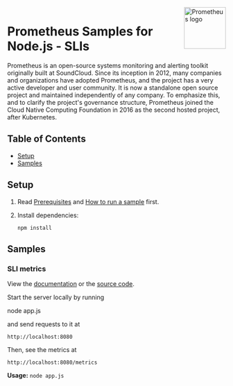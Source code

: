<img src="https://cncf-branding.netlify.app/img/projects/prometheus/icon/color/prometheus-icon-color.svg" alt="Prometheus logo" title="Prometheus" align="right" height="96" width="96"/>

# Prometheus Samples for Node.js - SLIs

Prometheus is an open-source systems monitoring and alerting toolkit originally built at SoundCloud. Since its inception in 2012, many companies and organizations have adopted Prometheus, and the project has a very active developer and user community. It is now a standalone open source project and maintained independently of any company. To emphasize this, and to clarify the project's governance structure, Prometheus joined the Cloud Native Computing Foundation in 2016 as the second hosted project, after Kubernetes.

## Table of Contents

- [Setup](#setup)
- [Samples](#samples)

## Setup

1.  Read [Prerequisites][prereq] and [How to run a sample][run] first.
1.  Install dependencies:

        npm install

[prereq]: ../../README.md#setup
[run]: ../../README.md#how-to-run-a-sample

## Samples

### SLI metrics

View the [documentation][prometheus_0_docs] or the [source code][prometheus_0_code].

Start the server locally by running

 node app.js

and send requests to it at

    http://localhost:8080

Then, see the metrics at

    http://localhost:8080/metrics

**Usage:** `node app.js`

[prometheus_0_docs]: https://prometheus.io/docs/
[prometheus_0_code]: app.js
